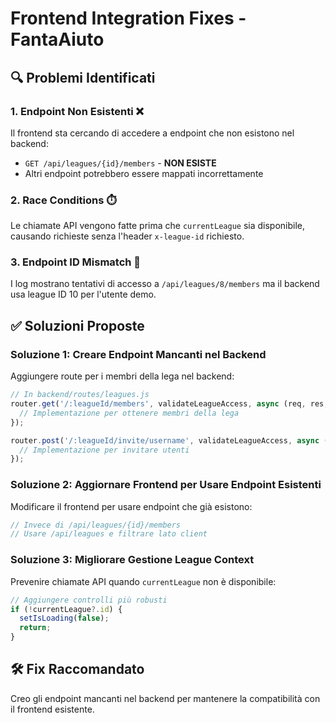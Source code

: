 # Frontend Integration Fixes - FantaAiuto

## 🔍 Problemi Identificati

### 1. Endpoint Non Esistenti ❌
Il frontend sta cercando di accedere a endpoint che non esistono nel backend:
- `GET /api/leagues/{id}/members` - **NON ESISTE**
- Altri endpoint potrebbero essere mappati incorrettamente

### 2. Race Conditions ⏱️
Le chiamate API vengono fatte prima che `currentLeague` sia disponibile, causando richieste senza l'header `x-league-id` richiesto.

### 3. Endpoint ID Mismatch 🔄
I log mostrano tentativi di accesso a `/api/leagues/8/members` ma il backend usa league ID 10 per l'utente demo.

## ✅ Soluzioni Proposte

### Soluzione 1: Creare Endpoint Mancanti nel Backend
Aggiungere route per i membri della lega nel backend:

```javascript
// In backend/routes/leagues.js
router.get('/:leagueId/members', validateLeagueAccess, async (req, res, next) => {
  // Implementazione per ottenere membri della lega
});

router.post('/:leagueId/invite/username', validateLeagueAccess, async (req, res, next) => {
  // Implementazione per invitare utenti
});
```

### Soluzione 2: Aggiornare Frontend per Usare Endpoint Esistenti
Modificare il frontend per usare endpoint che già esistono:

```typescript
// Invece di /api/leagues/{id}/members
// Usare /api/leagues e filtrare lato client
```

### Soluzione 3: Migliorare Gestione League Context
Prevenire chiamate API quando `currentLeague` non è disponibile:

```typescript
// Aggiungere controlli più robusti
if (!currentLeague?.id) {
  setIsLoading(false);
  return;
}
```

## 🛠️ Fix Raccomandato

Creo gli endpoint mancanti nel backend per mantenere la compatibilità con il frontend esistente.